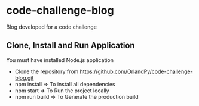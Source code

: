 # code-challenge-blog
Blog developed for a code challenge

## Clone, Install and Run Application
You must have installed Node.js application

- Clone the repository from https://github.com/OrlandPy/code-challenge-blog.git
- npm install => To install all dependencies
- npm start => To Run the project locally
- npm run build => To Generate the production build
